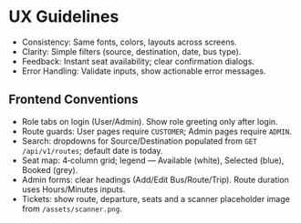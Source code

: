 # UX Guidelines

- Consistency: Same fonts, colors, layouts across screens.
- Clarity: Simple filters (source, destination, date, bus type).
- Feedback: Instant seat availability; clear confirmation dialogs.
- Error Handling: Validate inputs, show actionable error messages.

## Frontend Conventions

- Role tabs on login (User/Admin). Show role greeting only after login.
- Route guards: User pages require `CUSTOMER`; Admin pages require `ADMIN`.
- Search: dropdowns for Source/Destination populated from `GET /api/v1/routes`; default date is today.
- Seat map: 4‑column grid; legend — Available (white), Selected (blue), Booked (grey).
- Admin forms: clear headings (Add/Edit Bus/Route/Trip). Route duration uses Hours/Minutes inputs.
- Tickets: show route, departure, seats and a scanner placeholder image from `/assets/scanner.png`.
